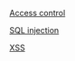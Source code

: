 [Access control](https://portswigger.net/web-security/access-control)


[SQL injection](https://portswigger.net/web-security/sql-injection)


[XSS](https://portswigger.net/web-security/cross-site-scripting)

